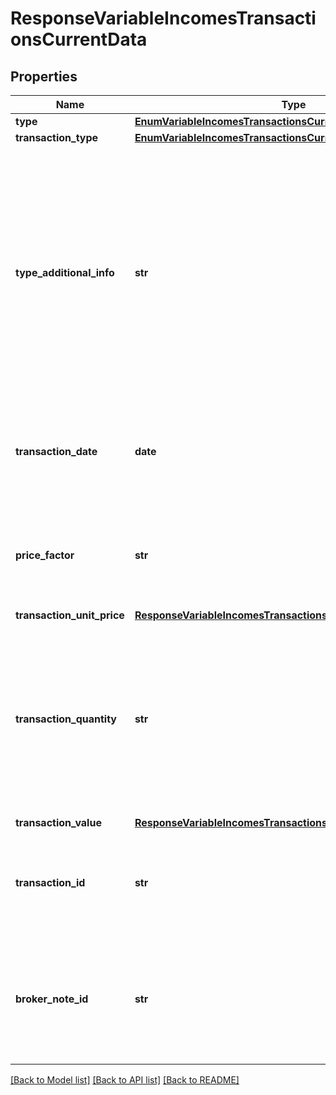 # ResponseVariableIncomesTransactionsCurrentData

## Properties
Name | Type | Description | Notes
------------ | ------------- | ------------- | -------------
**type** | [**EnumVariableIncomesTransactionsCurrentType**](EnumVariableIncomesTransactionsCurrentType.md) |  | 
**transaction_type** | [**EnumVariableIncomesTransactionsCurrentTransactionType**](EnumVariableIncomesTransactionsCurrentTransactionType.md) |  | 
**type_additional_info** | **str** | Informação adicional do tipo de movimentação, para preenchimento no caso de movimentações não delimitadas no domínio.  [Restrição] Campo de preenchimento obrigatório pelas participantes quando o campo &#x27;transactionType&#x27; for preenchido com o valor &#x27;OUTROS&#x27;.  | [optional] 
**transaction_date** | **date** | Data da movimentação.  [Restrição] Data do pregão: compartilhar movimentos até a data da posição.  | 
**price_factor** | **str** | Fator que indica o número de ações utilizadas para a formação do preço. Valor informado deve ser maior que zero.  | [optional] 
**transaction_unit_price** | [**ResponseVariableIncomesTransactionsDataTransactionUnitPrice**](ResponseVariableIncomesTransactionsDataTransactionUnitPrice.md) |  | [optional] 
**transaction_quantity** | **str** | Quantidade de ativos movimentados.  [Restrição] Campo de preenchimento obrigatório pelas participantes quando o campo &#x27;transactionType&#x27; for preenchido com os valores &#x27;COMPRA&#x27;, &#x27;VENDA&#x27; ou &#x27;ALUGUEIS&#x27;.  | [optional] 
**transaction_value** | [**ResponseVariableIncomesTransactionsDataTransactionValue**](ResponseVariableIncomesTransactionsDataTransactionValue.md) |  | 
**transaction_id** | **str** | Código ou identificador único prestado pela instituição que mantém a representação individual do movimento. | 
**broker_note_id** | **str** | Identificador da nota de negociação.  [Restrição] Informação de envio obrigatório caso o motivo da movimentação seja compra ou venda.  | [optional] 

[[Back to Model list]](../README.md#documentation-for-models) [[Back to API list]](../README.md#documentation-for-api-endpoints) [[Back to README]](../README.md)

